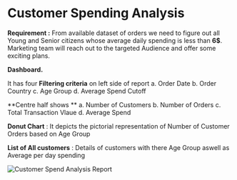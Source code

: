 # Customer Spending Analysis

**Requirement :** From available dataset of orders we need to figure out all Young and Senior citizens whose average daily spending is less than **6$**.
Marketing team will reach out to the targeted Audience and offer some exciting plans.

**Dashboard.**

It has four **Filtering criteria** on left side of report 
  a. Order Date
  b. Order Country
  c. Age Group
  d. Average Spend Cutoff

**Centre half shows **
a. Number of Customers
b. Number of Orders
c. Total Transaction Vlaue
d. Average Spend

**Donut Chart** : It depicts the pictorial representation of Number of Customer Orders based on Age Group

**List of All customers** : Details of customers with there Age Group aswell as Average per day spending


![Customer Spend Analysis Report](https://user-images.githubusercontent.com/38419795/189236018-6f6342fd-31cc-416a-9879-b5d143bdcbfc.png)




